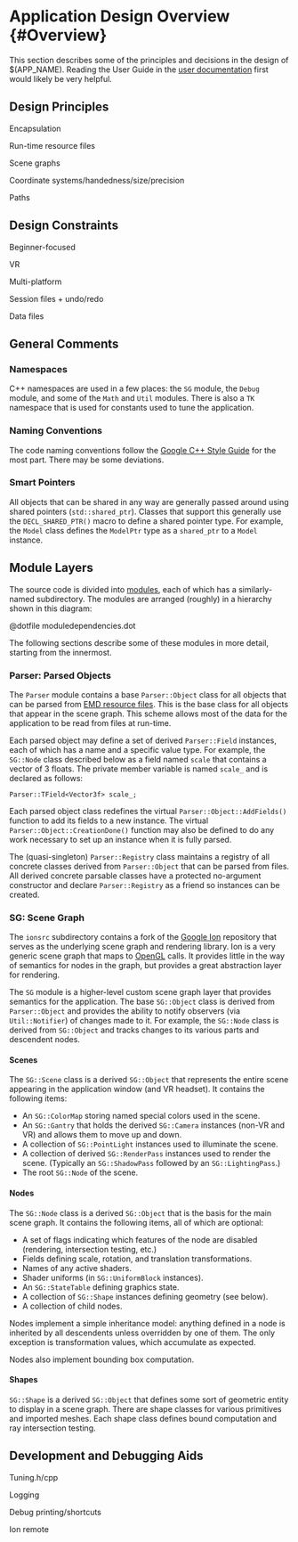 # Application Design Overview {#Overview}

This section describes some of the principles and decisions in the design of
$(APP_NAME). Reading the User Guide in the [user
documentation](https://pss959.github.io/EasyMaker3D/latest) first
would likely be very helpful.

## Design Principles

Encapsulation

Run-time resource files

Scene graphs

Coordinate systems/handedness/size/precision

Paths
## Design Constraints

Beginner-focused

VR

Multi-platform

Session files + undo/redo

Data files

## General Comments

### Namespaces

C++ namespaces are used in a few places: the `SG` module, the `Debug` module,
and some of the `Math` and `Util` modules. There is also a `TK` namespace that
is used for constants used to tune the application.

### Naming Conventions

The code naming conventions follow the [Google C++ Style
Guide](https://google.github.io/styleguide/cppguide.html) for the most part.
There may be some deviations.

### Smart Pointers

All objects that can be shared in any way are generally passed around using
shared pointers (`std::shared_ptr`). Classes that support this generally use
the `DECL_SHARED_PTR()` macro to define a shared pointer type. For example, the
`Model` class defines the `ModelPtr` type as a `shared_ptr` to a `Model`
instance.

## Module Layers

The source code is divided into [modules](#Modules), each of which has a
similarly-named subdirectory. The modules are arranged (roughly) in a hierarchy
shown in this diagram:

@dotfile moduledependencies.dot

The following sections describe some of these modules in more detail, starting
from the innermost.

### Parser: Parsed Objects

The `Parser` module contains a base `Parser::Object` class for all objects that
can be parsed from [EMD resource files](#Resources). This is the base class for
all objects that appear in the scene graph. This scheme allows most of the data
for the application to be read from files at run-time.

Each parsed object may define a set of derived `Parser::Field` instances, each
of which has a name and a specific value type. For example, the `SG::Node`
class described below as a field named `scale` that contains a vector of 3
floats.  The private member variable is named `scale_` and is declared as
follows:

    Parser::TField<Vector3f> scale_;

Each parsed object class redefines the virtual `Parser::Object::AddFields()`
function to add its fields to a new instance. The virtual
`Parser::Object::CreationDone()` function may also be defined to do any work
necessary to set up an instance when it is fully parsed.

The (quasi-singleton) `Parser::Registry` class maintains a registry of all
concrete classes derived from `Parser::Object` that can be parsed from files.
All derived concrete parsable classes have a protected no-argument constructor
and declare `Parser::Registry` as a friend so instances can be created.

### SG: Scene Graph

The `ionsrc` subdirectory contains a fork of the [Google
Ion](https://github.com/google/ion) repository that serves as the underlying
scene graph and rendering library. Ion is a very generic scene graph that maps
to [OpenGL](https://www.opengl.org/) calls. It provides little in the way of
semantics for nodes in the graph, but provides a great abstraction layer for
rendering.

The `SG` module is a higher-level custom scene graph layer that provides
semantics for the application. The base `SG::Object` class is derived from
`Parser::Object` and provides the ability to notify observers (via
`Util::Notifier`) of changes made to it. For example, the `SG::Node` class is
derived from `SG::Object` and tracks changes to its various parts and
descendent nodes.

#### Scenes

The `SG::Scene` class is a derived `SG::Object` that represents the entire
scene appearing in the application window (and VR headset). It contains the
following items:

  - An `SG::ColorMap` storing named special colors used in the scene.
  - An `SG::Gantry` that holds the derived `SG::Camera` instances (non-VR and
    VR) and allows them to move up and down.
  - A collection of `SG::PointLight` instances used to illuminate the scene.
  - A collection of derived `SG::RenderPass` instances used to render the
    scene. (Typically an `SG::ShadowPass` followed by an `SG::LightingPass`.)
  - The root `SG::Node` of the scene.

#### Nodes

The `SG::Node` class is a derived `SG::Object` that is the basis for the main
scene graph. It contains the following items, all of which are optional:

  - A set of flags indicating which features of the node are disabled
    (rendering, intersection testing, etc.)
  - Fields defining scale, rotation, and translation transformations.
  - Names of any active shaders.
  - Shader uniforms (in `SG::UniformBlock` instances).
  - An `SG::StateTable` defining graphics state.
  - A collection of `SG::Shape` instances defining geometry (see below).
  - A collection of child nodes.
    
Nodes implement a simple inheritance model: anything defined in a node is
inherited by all descendents unless overridden by one of them. The only
exception is transformation values, which accumulate as expected.

Nodes also implement bounding box computation.

#### Shapes

`SG::Shape` is a derived `SG::Object` that defines some sort of geometric
entity to display in a scene graph. There are shape classes for various
primitives and imported meshes. Each shape class defines bound computation and
ray intersection testing.

## Development and Debugging Aids

Tuning.h/cpp

Logging

Debug printing/shortcuts

Ion remote

